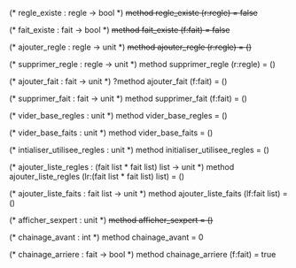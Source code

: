(* regle_existe : regle -> bool *)
~~method regle_existe (r:regle) = false~~
			
(* fait_existe : fait -> bool *)
~~method fait_existe (f:fait) = false~~

(* ajouter_regle : regle -> unit *)
~~method ajouter_regle (r:regle) = ()~~

(* supprimer_regle : regle -> unit *)
method supprimer_regle (r:regle) = ()

(* ajouter_fait : fait -> unit *)
 ?method ajouter_fait (f:fait) = ()

(* supprimer_fait : fait -> unit *)
method supprimer_fait (f:fait) = ()

(* vider_base_regles : unit *)
method vider_base_regles = ()

(* vider_base_faits : unit *)
method vider_base_faits = ()

(* intialiser_utilisee_regles : unit *)
method initialiser_utilisee_regles = ()

(* ajouter_liste_regles : (fait list * fait list) list -> unit *)
method ajouter_liste_regles (lr:(fait list * fait list) list) = ()

(* ajouter_liste_faits : fait list -> unit *)
method ajouter_liste_faits (lf:fait list) = ()

(* afficher_sexpert : unit *)
~~method afficher_sexpert = ()~~

(* chainage_avant : int *)
method chainage_avant = 0

(* chainage_arriere : fait -> bool *)
method chainage_arriere (f:fait) = true
